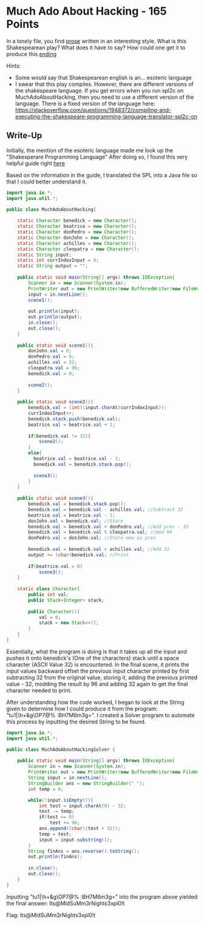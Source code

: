 # Much Ado About Hacking - 165 Points

In a lonely file, you find [prose](https://webshell2017.picoctf.com/static/8b806b3633e60da66054032980c37301/MuchAdoAboutHacking.spl) written in an interesting style. What is this Shakespearean play? What does it have to say? How could one get it to produce this [ending](https://webshell2017.picoctf.com/static/8b806b3633e60da66054032980c37301/ending.txt)

Hints:
- Some would say that Shakespearean english is an... esoteric language
- I swear that this play compiles. However, there are different versions of the shakespeare language. If you get errors when you run spl2c   on MuchAdoAboutHacking, then you need to use a different version of the language. There is a fixed version of the language here:           https://stackoverflow.com/questions/1948372/compiling-and-executing-the-shakespeare-programming-language-translator-spl2c-on

## Write-Up

Initially, the mention of the esoteric language made me look up the "Shakesperare Programming Language"
After doing so, I found this very helpful guide right [here](http://shakespearelang.sourceforge.net/report/shakespeare.pdf)

Based on the information in the guide, I translated the SPL into a Java file so that I could better understand it.
```java
import java.io.*;
import java.util.*;

public class MuchAdoAboutHacking{
	
	static Character benedick = new Character();
	static Character beatrice = new Character();
	static Character donPedro = new Character();
	static Character donJohn = new Character();
	static Character achilles = new Character();
	static Character cleopatra = new Character();
	static String input;
	static int currIndexInput = 0;
	static String output = "";
	
	public static void main(String[] args) throws IOException{
		Scanner in = new Scanner(System.in);
		PrintWriter out = new PrintWriter(new BufferedWriter(new FileWriter("MuchAdoAboutHacking.out")));
		input = in.nextLine();
		scene1();
		
		out.println(input);
		out.println(output);
		in.close();
		out.close();
	}
	
	public static void scene1(){
		donJohn.val = 0;
		donPedro.val = 0;
		achilles.val = 32;
		cleopatra.val = 96;
		benedick.val = 0;
		
		scene2();
	}
	
	public static void scene2(){
		benedick.val = (int)(input.charAt(currIndexInput));
		currIndexInput++;
		benedick.stack.push(benedick.val);
		beatrice.val = beatrice.val + 1;
    
		if(benedick.val != 32){
			scene2();
		}
		else{
		  beatrice.val = beatrice.val - 1;
		  benedick.val = benedick.stack.pop();
		
		  scene3();
		}
	}
	
	public static void scene3(){
		benedick.val = benedick.stack.pop();
		benedick.val = benedick.val - achilles.val; //Subtract 32
		beatrice.val = beatrice.val - 1;
		donJohn.val = benedick.val; //Store 
		benedick.val = benedick.val + donPedro.val; //Add prev - 32
		benedick.val = benedick.val % cleopatra.val; //mod 96
		donPedro.val = donJohn.val; //Store new as prev
		
		benedick.val = benedick.val + achilles.val; //Add 32
		output += (char)benedick.val; //Print
		
		if(beatrice.val > 0)
			scene3();
	}
	
	static class Character{
		public int val;
		public Stack<Integer> stack;
		
		public Character(){
			val = 0;
			stack = new Stack<>();
		}
	}
}
```

Essentially, what the program is doing is that it takes up all the input and pushes it onto benedick's (One of the characters) stack until a space character (ASCII Value 32) is encountered. 
In the final scene, it prints the input values backward offset the previous input character printed by first subtracting 32 from the original value, storing it, adding the previous printed value - 32, modding the result by 96 and adding 32 again to get the final character needed to print.

After understanding how the code worked, I began to look at the String given to determine how I could produce it from the program: "tu1|\h+&g\OP7@% :BH7M6m3g=". 
I created a Solver program to automate this process by inputting the desired String to be found.

```java
import java.io.*;
import java.util.*;

public class MuchAdoAboutHackingSolver {
	
	public static void main(String[] args) throws IOException{
		Scanner in = new Scanner(System.in);
		PrintWriter out = new PrintWriter(new BufferedWriter(new FileWriter("MuchAdoAboutHackingSolver.out")));
		String input = in.nextLine();
		StringBuilder ans = new StringBuilder(" ");
		int temp = 0;

		while(!input.isEmpty()){
			int test = input.charAt(0) - 32;
			test -= temp;
			if(test <= 0)
				test += 96;
			ans.append((char)(test + 32));
			temp = test;
			input = input.substring(1);
		}
		String finAns = ans.reverse().toString();
		out.println(finAns);
    
		in.close();
		out.close();
	}
}
```
Inputting "tu1|\h+&g\OP7@% :BH7M6m3g=" into the program above yielded the final answer: Its@MidSuMm3rNights3xpl0!t 

Flag: Its@MidSuMm3rNights3xpl0!t 



